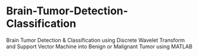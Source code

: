 # Brain-Tumor-Detection-Classification
Brain Tumor Detection &amp; Classification using Discrete Wavelet Transform and Support Vector Machine into Benign or Malignant Tumor using MATLAB
